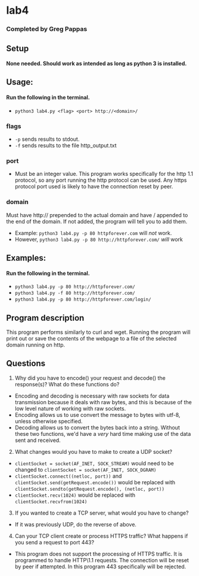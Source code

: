 # lab4

### Completed by Greg Pappas

## Setup

#### None needed. Should work as intended as long as python 3 is installed.

## Usage:

#### Run the following in the terminal.

- `python3 lab4.py <flag> <port> http://<domain>/`

### flags

- `-p` sends results to stdout.
- `-f` sends results to the file http_output.txt

### port

- Must be an integer value. This program works specifically for the http 1.1 protocol, so any port running the http protocol can be used. Any https protocol port used is likely to have the connection reset by peer.

### domain

Must have http:// prepended to the actual domain and have / appended to the end of the domain. If not added, the program will tell you to add them.

- Example: `python3 lab4.py -p 80 httpforever.com` will _not_ work.
- However, `python3 lab4.py -p 80 http://httpforever.com/` _will_ work

## Examples:

#### Run the following in the terminal.

- `python3 lab4.py -p 80 http://httpforever.com/`
- `python3 lab4.py -f 80 http://httpforever.com/`
- `python3 lab4.py -p 80 http://httpforever.com/login/`

## Program description

This program performs similarly to curl and wget. Running the program will print out or save the contents of the webpage to a file of the selected domain running on http.

## Questions

1. Why did you have to encode() your request and decode() the response(s)?
   What do these functions do?

- Encoding and decoding is necessary with raw sockets for data transmission because it deals with raw bytes, and this is because of the low level nature of working with raw sockets.
- Encoding allows us to use convert the message to bytes with utf-8, unless otherwise specified.
- Decoding allows us to convert the bytes back into a string. Without these two functions, we'd have a _very_ hard time making use of the data sent and received.

2. What changes would you have to make to create a UDP socket?

- `clientSocket = socket(AF_INET, SOCK_STREAM)` would need to be changed to `clientSocket = socket(AF_INET, SOCK_DGRAM)`
- `clientSocket.connect((netloc, port))` and `clientSocket.send(getRequest.encode())` would be replaced with `clientSocket.sendto(getRequest.encode(), (netloc, port))`
- `clientSocket.recv(1024)` would be replaced with `clientSocket.recvfrom(1024)`

3. If you wanted to create a TCP server, what would you have to change?

- If it was previously UDP, do the reverse of above.

4. Can your TCP client create or process HTTPS traffic? What happens if
   you send a request to port 443?

- This program does not support the processing of HTTPS traffic. It is programmed to handle HTTP\1.1 requests. The connection will be reset by peer if attempted. In this program 443 specifically will be rejected.
